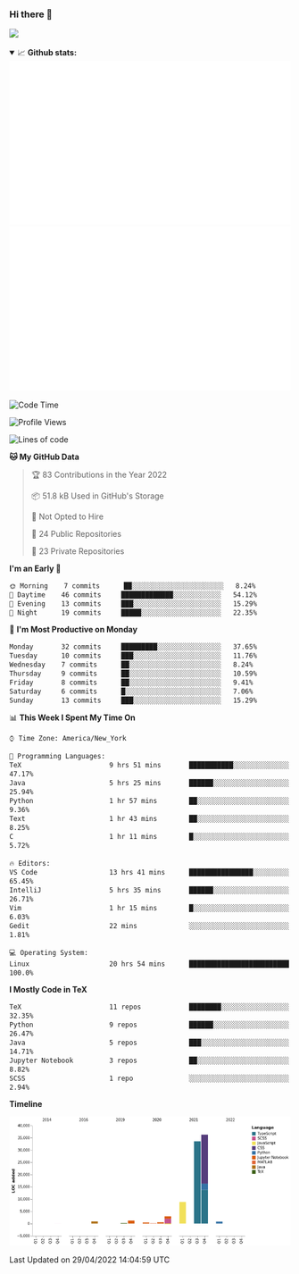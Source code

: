 ### Hi there 👋
 <!--<a href=""><img src="https://img.shields.io/badge/gmail-%23D14836.svg?&style=for-the-badge&logo=gmail&logoColor=white"/></a>-->
 <a href="https://twitter.com/shahanM"><img src="https://img.shields.io/badge/twitter-%231DA1F2.svg?&style=for-the-badge&logo=twitter&logoColor=white"/></a>
 <!--<a href=""><img src="https://img.shields.io/badge/linkedin-%230077B5.svg?&style=for-the-badge&logo=linkedin&logoColor=white"/></a>-->
<details open>
  <summary>📈 <b>Github stats:</b></summary>
  <img src="https://raw.githubusercontent.com/ShahanM/github-stats/master/generated/overview.svg"/>
  <img src="https://raw.githubusercontent.com/ShahanM/github-stats/master/generated/languages.svg"/>
</details>


<!--
**ShahanM/ShahanM** is a ✨ _special_ ✨ repository because its `README.md` (this file) appears on your GitHub profile.

Here are some ideas to get you started:

- 🔭 I’m currently working on ...
- 🌱 I’m currently learning ...
- 👯 I’m looking to collaborate on ...
- 🤔 I’m looking for help with ...
- 💬 Ask me about ...
- 📫 How to reach me: ...
- 😄 Pronouns: ...
- ⚡ Fun fact: ...
-->

<!--START_SECTION:waka-->
![Code Time](http://img.shields.io/badge/Code%20Time-366%20hrs%2017%20mins-blue)

![Profile Views](http://img.shields.io/badge/Profile%20Views-0-blue)

![Lines of code](https://img.shields.io/badge/From%20Hello%20World%20I%27ve%20Written-86%20Thousand%20lines%20of%20code-blue)

**🐱 My GitHub Data** 

> 🏆 83 Contributions in the Year 2022
 > 
> 📦 51.8 kB Used in GitHub's Storage 
 > 
> 🚫 Not Opted to Hire
 > 
> 📜 24 Public Repositories 
 > 
> 🔑 23 Private Repositories  
 > 
**I'm an Early 🐤** 

```text
🌞 Morning    7 commits      ██░░░░░░░░░░░░░░░░░░░░░░░   8.24% 
🌆 Daytime    46 commits     █████████████░░░░░░░░░░░░   54.12% 
🌃 Evening    13 commits     ███░░░░░░░░░░░░░░░░░░░░░░   15.29% 
🌙 Night      19 commits     █████░░░░░░░░░░░░░░░░░░░░   22.35%

```
📅 **I'm Most Productive on Monday** 

```text
Monday       32 commits     █████████░░░░░░░░░░░░░░░░   37.65% 
Tuesday      10 commits     ███░░░░░░░░░░░░░░░░░░░░░░   11.76% 
Wednesday    7 commits      ██░░░░░░░░░░░░░░░░░░░░░░░   8.24% 
Thursday     9 commits      ██░░░░░░░░░░░░░░░░░░░░░░░   10.59% 
Friday       8 commits      ██░░░░░░░░░░░░░░░░░░░░░░░   9.41% 
Saturday     6 commits      █░░░░░░░░░░░░░░░░░░░░░░░░   7.06% 
Sunday       13 commits     ███░░░░░░░░░░░░░░░░░░░░░░   15.29%

```


📊 **This Week I Spent My Time On** 

```text
⌚︎ Time Zone: America/New_York

💬 Programming Languages: 
TeX                      9 hrs 51 mins       ███████████░░░░░░░░░░░░░░   47.17% 
Java                     5 hrs 25 mins       ██████░░░░░░░░░░░░░░░░░░░   25.94% 
Python                   1 hr 57 mins        ██░░░░░░░░░░░░░░░░░░░░░░░   9.36% 
Text                     1 hr 43 mins        ██░░░░░░░░░░░░░░░░░░░░░░░   8.25% 
C                        1 hr 11 mins        █░░░░░░░░░░░░░░░░░░░░░░░░   5.72%

🔥 Editors: 
VS Code                  13 hrs 41 mins      ████████████████░░░░░░░░░   65.45% 
IntelliJ                 5 hrs 35 mins       ██████░░░░░░░░░░░░░░░░░░░   26.71% 
Vim                      1 hr 15 mins        █░░░░░░░░░░░░░░░░░░░░░░░░   6.03% 
Gedit                    22 mins             ░░░░░░░░░░░░░░░░░░░░░░░░░   1.81%

💻 Operating System: 
Linux                    20 hrs 54 mins      █████████████████████████   100.0%

```

**I Mostly Code in TeX** 

```text
TeX                      11 repos            ████████░░░░░░░░░░░░░░░░░   32.35% 
Python                   9 repos             ██████░░░░░░░░░░░░░░░░░░░   26.47% 
Java                     5 repos             ███░░░░░░░░░░░░░░░░░░░░░░   14.71% 
Jupyter Notebook         3 repos             ██░░░░░░░░░░░░░░░░░░░░░░░   8.82% 
SCSS                     1 repo              ░░░░░░░░░░░░░░░░░░░░░░░░░   2.94%

```


**Timeline**

![Chart not found](https://raw.githubusercontent.com/ShahanM/ShahanM/main/charts/bar_graph.png) 


 Last Updated on 29/04/2022 14:04:59 UTC
<!--END_SECTION:waka-->

